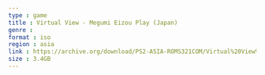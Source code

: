 ```yaml
---
type : game
title : Virtual View - Megumi Eizou Play (Japan)
genre : 
format : iso
region : asia
link : https://archive.org/download/PS2-ASIA-ROMS321COM/Virtual%20View%20-%20Megumi%20Eizou%20Play%20%28Japan%29.7z
size : 3.4GB
---
```

